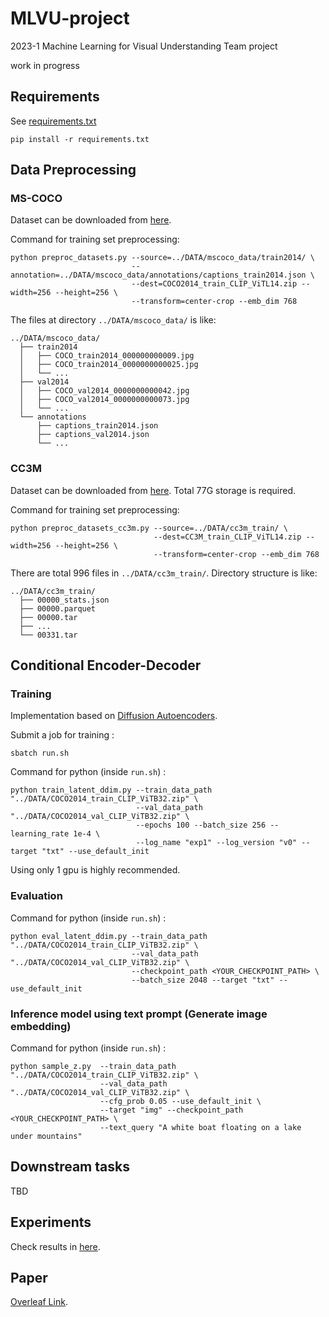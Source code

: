 # MLVU-project
2023-1 Machine Learning for Visual Understanding Team project

work in progress


## Requirements

See [requirements.txt](https://github.com/frogyunmax/MLVU-project/blob/main/requirements.txt)

```
pip install -r requirements.txt
```

## Data Preprocessing

### MS-COCO

Dataset can be downloaded from [here](https://cocodataset.org/#download).

Command for training set preprocessing:

```
python preproc_datasets.py --source=../DATA/mscoco_data/train2014/ \
                           --annotation=../DATA/mscoco_data/annotations/captions_train2014.json \
                           --dest=COCO2014_train_CLIP_ViTL14.zip --width=256 --height=256 \
                           --transform=center-crop --emb_dim 768
```

The files at directory `../DATA/mscoco_data/` is like:

```
../DATA/mscoco_data/
  ├── train2014
  │   ├── COCO_train2014_000000000009.jpg
  │   ├── COCO_train2014_0000000000025.jpg
  │   └── ...
  ├── val2014
  │   ├── COCO_val2014_0000000000042.jpg
  │   ├── COCO_val2014_0000000000073.jpg
  │   └── ...
  └── annotations
      ├── captions_train2014.json
      ├── captions_val2014.json
      └── ...
``` 


### CC3M

Dataset can be downloaded from [here](https://github.com/rom1504/img2dataset/blob/main/dataset_examples/cc3m.md). Total 77G storage is required.

Command for training set preprocessing:

```
python preproc_datasets_cc3m.py --source=../DATA/cc3m_train/ \
                                --dest=CC3M_train_CLIP_ViTL14.zip --width=256 --height=256 \
                                --transform=center-crop --emb_dim 768
```

There are total 996 files in `../DATA/cc3m_train/`. Directory structure is like:

```
../DATA/cc3m_train/
  ├── 00000_stats.json
  ├── 00000.parquet
  ├── 00000.tar
  ├── ...
  └── 00331.tar
``` 

## Conditional Encoder-Decoder

### Training

Implementation based on [Diffusion Autoencoders](https://github.com/phizaz/diffae).

Submit a job for training :

```
sbatch run.sh
```

Command for python (inside `run.sh`) : 

```
python train_latent_ddim.py --train_data_path "../DATA/COCO2014_train_CLIP_ViTB32.zip" \
                            --val_data_path "../DATA/COCO2014_val_CLIP_ViTB32.zip" \
                            --epochs 100 --batch_size 256 --learning_rate 1e-4 \
                            --log_name "exp1" --log_version "v0" --target "txt" --use_default_init
```

Using only 1 gpu is highly recommended.


### Evaluation

Command for python (inside `run.sh`) : 

```
python eval_latent_ddim.py --train_data_path "../DATA/COCO2014_train_CLIP_ViTB32.zip" \
                           --val_data_path "../DATA/COCO2014_val_CLIP_ViTB32.zip" \
                           --checkpoint_path <YOUR_CHECKPOINT_PATH> \
                           --batch_size 2048 --target "txt" --use_default_init
```

### Inference model using text prompt (Generate image embedding)

Command for python (inside `run.sh`) : 

```
python sample_z.py  --train_data_path "../DATA/COCO2014_train_CLIP_ViTB32.zip" \
                    --val_data_path "../DATA/COCO2014_val_CLIP_ViTB32.zip" \
                    --cfg_prob 0.05 --use_default_init \
                    --target "img" --checkpoint_path <YOUR_CHECKPOINT_PATH> \
                    --text_query "A white boat floating on a lake under mountains"
```

## Downstream tasks

TBD

## Experiments

Check results in [here](https://docs.google.com/spreadsheets/d/1iorV8BHk1StLiq6OIMCb_GdRo_Lg9sVqjwcGnNep-6A/edit#gid=1980661715).

## Paper

[Overleaf Link](https://www.overleaf.com/project/6453de916a02aa1601de1b36).


